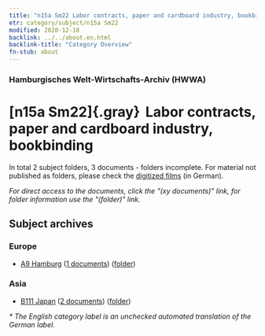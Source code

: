```yaml
---
title: "n15a Sm22 Labor contracts, paper and cardboard industry, bookbinding"
etr: category/subject/n15a Sm22
modified: 2020-12-18
backlink: ../../about.en.html
backlink-title: "Category Overview"
fn-stub: about
---
```


### Hamburgisches Welt-Wirtschafts-Archiv (HWWA)
# [n15a Sm22]{.gray}&#8201; Labor contracts, paper and cardboard industry, bookbinding&#160; 





In total 2 subject folders, 3 documents - folders incomplete.
For material not published as folders, please check the [digitized films](/film/h1_sh) (in German).

_For direct access to the documents, click the "(xy documents)" link, for folder information use the "(folder)" link._

## Subject archives



### Europe

- [A9 Hamburg](../../../geo/about.en.html#A9) (<a href="https://dfg-viewer.de/show/?tx_dlf[id]=https://pm20.zbw.eu/mets/sh/1409xx/140905/1452xx/145225/public.mets.en.xml" target="_blank">1 documents</a>) ([folder](http://purl.org/pressemappe20/folder/sh/140905,145225))

### Asia

- [B111 Japan](../../../geo/about.en.html#B111) (<a href="https://dfg-viewer.de/show/?tx_dlf[id]=https://pm20.zbw.eu/mets/sh/1412xx/141272/1452xx/145225/public.mets.en.xml" target="_blank">2 documents</a>) ([folder](http://purl.org/pressemappe20/folder/sh/141272,145225))


_* The English category label is an unchecked automated translation of the German label._

